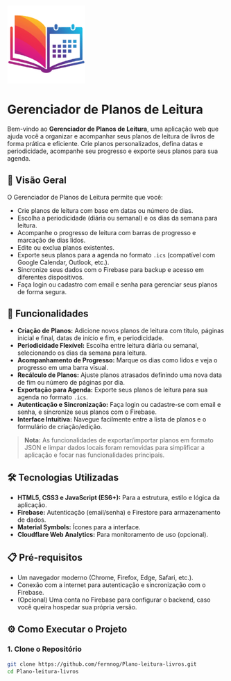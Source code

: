 ![Logo do Gerenciador de Planos de Leitura](logo.png)

# Gerenciador de Planos de Leitura

Bem-vindo ao **Gerenciador de Planos de Leitura**, uma aplicação web que ajuda você a organizar e acompanhar seus planos de leitura de livros de forma prática e eficiente. Crie planos personalizados, defina datas e periodicidade, acompanhe seu progresso e exporte seus planos para sua agenda.

## 📖 Visão Geral

O Gerenciador de Planos de Leitura permite que você:
- Crie planos de leitura com base em datas ou número de dias.
- Escolha a periodicidade (diária ou semanal) e os dias da semana para leitura.
- Acompanhe o progresso de leitura com barras de progresso e marcação de dias lidos.
- Edite ou exclua planos existentes.
- Exporte seus planos para a agenda no formato `.ics` (compatível com Google Calendar, Outlook, etc.).
- Sincronize seus dados com o Firebase para backup e acesso em diferentes dispositivos.
- Faça login ou cadastro com email e senha para gerenciar seus planos de forma segura.

## 🚀 Funcionalidades

- **Criação de Planos:** Adicione novos planos de leitura com título, páginas inicial e final, datas de início e fim, e periodicidade.
- **Periodicidade Flexível:** Escolha entre leitura diária ou semanal, selecionando os dias da semana para leitura.
- **Acompanhamento de Progresso:** Marque os dias como lidos e veja o progresso em uma barra visual.
- **Recálculo de Planos:** Ajuste planos atrasados definindo uma nova data de fim ou número de páginas por dia.
- **Exportação para Agenda:** Exporte seus planos de leitura para sua agenda no formato `.ics`.
- **Autenticação e Sincronização:** Faça login ou cadastre-se com email e senha, e sincronize seus planos com o Firebase.
- **Interface Intuitiva:** Navegue facilmente entre a lista de planos e o formulário de criação/edição.

> **Nota:** As funcionalidades de exportar/importar planos em formato JSON e limpar dados locais foram removidas para simplificar a aplicação e focar nas funcionalidades principais.

## 🛠️ Tecnologias Utilizadas

- **HTML5, CSS3 e JavaScript (ES6+):** Para a estrutura, estilo e lógica da aplicação.
- **Firebase:** Autenticação (email/senha) e Firestore para armazenamento de dados.
- **Material Symbols:** Ícones para a interface.
- **Cloudflare Web Analytics:** Para monitoramento de uso (opcional).

## 📋 Pré-requisitos

- Um navegador moderno (Chrome, Firefox, Edge, Safari, etc.).
- Conexão com a internet para autenticação e sincronização com o Firebase.
- (Opcional) Uma conta no Firebase para configurar o backend, caso você queira hospedar sua própria versão.

## ⚙️ Como Executar o Projeto

### 1. Clone o Repositório
```bash
git clone https://github.com/fernnog/Plano-leitura-livros.git
cd Plano-leitura-livros
